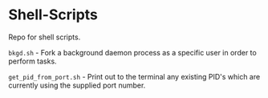 # Shell-Scripts
Repo for shell scripts.

`bkgd.sh` - Fork a background daemon process as a specific user in order to perform tasks.

`get_pid_from_port.sh` - Print out to the terminal any existing PID's which are currently using the supplied port number.
